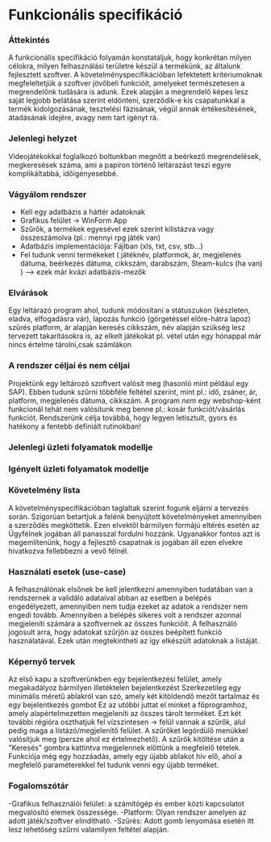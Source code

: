 # Funkcionális specifikáció

### Áttekintés

A funkcionális specifikáció	folyamán konstatáljuk, hogy konkrétan milyen célokra, 
milyen felhasználási területre készül a termékünk, az általunk fejlesztett szoftver.
A követelményspecifikációban lefektetett kritériumoknak megfeleltetjük a szoftver
jövőbeli funkcióit, amelyeket természetesen a megrendelőnk tudására is adunk.
Ezek alapján a megrendelő képes lesz saját legjobb belátása szerint eldönteni,
szerződik-e kis csapatunkkal a termék kidolgozásának, tesztelési fázisának, 
végül annak értékesítésének, átadásának idejére, avagy nem tart igényt rá.

### Jelenlegi helyzet

Videojátékokkal foglalkozó boltunkban megnőtt a beérkező megrendelések, megkeresések száma,
ami a papíron történő leltárazást teszi egyre komplikáltabbá, időigényesebbé.

### Vágyálom rendszer

- Kell egy adatbázis a háttér adatoknak
- Grafikus felület -> WinForm App
- Szűrők, a termékek egyesével ezek szerint kilistázva vagy összeszámolva (pl.: mennyi rpg játék van)
- Adatbázis implementációja: Fájlban (xls, txt, csv, stb...)
- Fel tudunk venni termékeket ( játéknév, platformok, ár, megjelenés dátuma, beérkezés dátuma, cikkszám, darabszám, Steam-kulcs (ha van) ) --> ezek már kvázi adatbázis-mezők

### Elvárások

Egy leltárazó program ahol, tudunk módosítani a státuszukon (készleten, eladva, elfogadásra vár), 
lapozás funkció (görgetéssel előre-hátra lapoz) szűrés platform, 
ár alapján keresés cikkszám, név alapján szükség lesz tervezett takarításokra is, 
az elkelt játékokat pl. vétel után egy hónappal már nincs értelme tárolni,csak számlákon

### A rendszer céljai és nem céljai

Projektünk egy leltározó szoftvert valósít meg (hasonló mint például egy SAP). 
Ebben tudunk szűrni többféle feltétel szerint, 
mint pl.: idő, zsáner, ár, platform, megjelenés dátuma, cikkszám. 
A program *nem* egy webshop-ként funkcionál tehát nem valósítunk meg benne pl.: kosár funkciót/vásárlás funkciót.
Rendszerünk célja továbbá, hogy legyen letisztult, gyors és hatékony a fentebb definiált rutinokban!

### Jelenlegi üzleti folyamatok modellje







### Igényelt üzleti folyamatok modellje








### Követelmény lista

A követelményspecifikációban taglaltak szerint fogunk eljárni a tervezés során.
Szigorúan betartjuk a felénk benyújtott követelményeket amennyiben a szerződés megköttetik.
Ezen elvektől bármilyen formájú eltérés esetén az Ügyfélnek jogában áll panasszal fordulni hozzánk.
Ugyanakkor fontos azt is megemlítenünk, hogy a fejlesztő csapatnak is jogában áll ezen elvekre hivatkozva fellebbezni a vevő félnél.



### Használati esetek (use-case)
A felhasználónak elsőnek be kell jelentkezni amennyiben tudatában van a rendszernek a validáló adataival abban az esetben
a belépés engedélyezett, amennyiben nem tudja ezeket az adatok a rendszer nem engedi tovább.
Amennyiben a belépés sikeres volt a rendszer azonnal megjeleníti számára a szoftvernek az összes funkcióit.
A felhasználó jogosult arra, hogy adatokat szűrjön az összes beépített funkció használatával.
Ezek után megtekintheti az így elkészült adatoknak a listáját.



### Képernyő tervek

Az első kapu a szoftverünkben egy bejelentkezési felület, amely megakadályoz bármilyen illetéktelen bejelentkezést
Szerkezetileg egy minimális méretű ablakról van szó, amely két kitöldendő mezőt tartalmaz és egy bejelentkezés gombot
Ez az utóbbi juttat el minket a főprogramhoz, amely alapértelmezetten megjeleníti az összes tárolt terméket.
Ezt két további régióra oszthatjuk fel vízszintesen -> felül vannak a szűrők, alul pedig maga a listázó/megjelenítő felület.
A szűrőket legördülő menükkel valósítjuk meg (persze ahol ez értelmezhető).
A szűrök kitöltése után a "Keresés" gombra kattintva megjelennek előttünk a megfelelő tételek.
Funkciója még egy hozzáadás, amely egy újabb ablakot hív elő, ahol a megfelelő paraméterekkel fel tudunk venni egy újabb terméket.

### Fogalomszótár

-Grafikus felhasználói felület: a számítógép és ember közti kapcsolatot megvalósító elemek összessége. 
-Platform: Olyan rendszer amelyen az adott játék/szoftver elindítható.
-Szűrés: Adott gomb lenyomása esetén itt lesz lehetőség szűrni valamilyen feltétel alapján.





